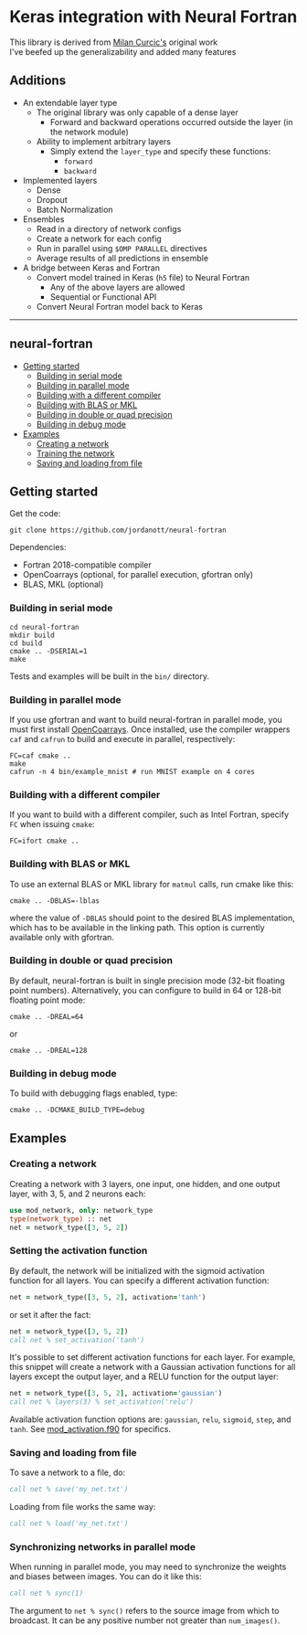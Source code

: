 # Keras integration with Neural Fortran



This library is derived from [Milan Curcic's](https://github.com/jordanott/neural-fortran) original work  
I've beefed up the generalizability and added many features

## Additions
* An extendable layer type
  * The original library was only capable of a dense layer
    * Forward and backward operations occurred outside the layer (in the network module)
  * Ability to implement arbitrary layers
    * Simply extend the `layer_type` and specify these functions:
      * `forward`
      * `backward`
* Implemented layers
  * Dense
  * Dropout
  * Batch Normalization
* Ensembles
  * Read in a directory of network configs
  * Create a network for each config
  * Run in parallel using `$OMP PARALLEL` directives 
  * Average results of all predictions in ensemble
* A bridge between Keras and Fortran
  * Convert model trained in Keras (`h5` file) to Neural Fortran
    * Any of the above layers are allowed 
    * Sequential or Functional API
  * Convert Neural Fortran model back to Keras

---
## neural-fortran

* [Getting started](https://github.com/jordanott/neural-fortran#getting-started)
  - [Building in serial mode](https://github.com/jordanott/neural-fortran#building-in-serial-mode)
  - [Building in parallel mode](https://github.com/jordanott/neural-fortran#building-in-parallel-mode)
  - [Building with a different compiler](https://github.com/jordanott/neural-fortran#building-with-a-different-compiler)
  - [Building with BLAS or MKL](https://github.com/jordanott/neural-fortran#building-with-blas-or-mkl)
  - [Building in double or quad precision](https://github.com/jordanott/neural-fortran#building-in-double-or-quad-precision)
  - [Building in debug mode](https://github.com/jordanott/neural-fortran#building-in-debug-mode)
* [Examples](https://github.com/jordanott/neural-fortran#examples)
  - [Creating a network](https://github.com/jordanott/neural-fortran#creating-a-network)
  - [Training the network](https://github.com/jordanott/neural-fortran#training-the-network)
  - [Saving and loading from file](https://github.com/jordanott/neural-fortran#saving-and-loading-from-file)


## Getting started

Get the code:

```
git clone https://github.com/jordanott/neural-fortran
```

Dependencies:

* Fortran 2018-compatible compiler
* OpenCoarrays (optional, for parallel execution, gfortran only)
* BLAS, MKL (optional)

### Building in serial mode

```
cd neural-fortran
mkdir build
cd build
cmake .. -DSERIAL=1
make
```

Tests and examples will be built in the `bin/` directory.

### Building in parallel mode

If you use gfortran and want to build neural-fortran in parallel mode,
you must first install [OpenCoarrays](https://github.com/sourceryinstitute/OpenCoarrays).
Once installed, use the compiler wrappers `caf` and `cafrun` to build and execute
in parallel, respectively:

```
FC=caf cmake ..
make
cafrun -n 4 bin/example_mnist # run MNIST example on 4 cores
```

### Building with a different compiler

If you want to build with a different compiler, such as Intel Fortran,
specify `FC` when issuing `cmake`:

```
FC=ifort cmake ..
```

### Building with BLAS or MKL

To use an external BLAS or MKL library for `matmul` calls,
run cmake like this:

```
cmake .. -DBLAS=-lblas
```

where the value of `-DBLAS` should point to the desired BLAS implementation,
which has to be available in the linking path.
This option is currently available only with gfortran.

### Building in double or quad precision

By default, neural-fortran is built in single precision mode
(32-bit floating point numbers). Alternatively, you can configure to build
in 64 or 128-bit floating point mode:

```
cmake .. -DREAL=64
```

or

```
cmake .. -DREAL=128
```

### Building in debug mode

To build with debugging flags enabled, type:

```
cmake .. -DCMAKE_BUILD_TYPE=debug
```

## Examples

### Creating a network

Creating a network with 3 layers,
one input, one hidden, and one output layer,
with 3, 5, and 2 neurons each:

```fortran
use mod_network, only: network_type
type(network_type) :: net
net = network_type([3, 5, 2])
```

### Setting the activation function

By default, the network will be initialized with the sigmoid activation
function for all layers. You can specify a different activation function:

```fortran
net = network_type([3, 5, 2], activation='tanh')
```

or set it after the fact:

```fortran
net = network_type([3, 5, 2])
call net % set_activation('tanh')
```

It's possible to set different activation functions for each layer.
For example, this snippet will create a network with a Gaussian
activation functions for all layers except the output layer,
and a RELU function for the output layer:

```fortran
net = network_type([3, 5, 2], activation='gaussian')
call net % layers(3) % set_activation('relu')
```

Available activation function options are: `gaussian`, `relu`, `sigmoid`,
`step`, and `tanh`.
See [mod_activation.f90](https://github.com/jordanott/neural-fortran/blob/master/src/lib/mod_activation.F90)
for specifics.

### Saving and loading from file

To save a network to a file, do:

```fortran
call net % save('my_net.txt')
```

Loading from file works the same way:

```fortran
call net % load('my_net.txt')
```

### Synchronizing networks in parallel mode

When running in parallel mode, you may need to synchronize the weights
and biases between images. You can do it like this:

```fortran
call net % sync(1)
```

The argument to `net % sync()` refers to the source image from which to
broadcast. It can be any positive number not greater than `num_images()`.
